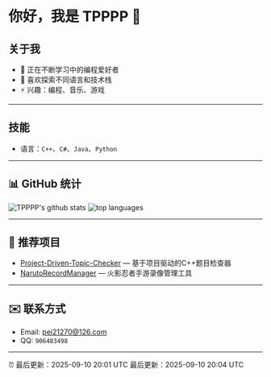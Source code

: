 # 你好，我是 TPPPP 👋

## 关于我
- 🌱 正在不断学习中的编程爱好者
- 💬 喜欢探索不同语言和技术栈
- ⚡ 兴趣：编程、音乐、游戏

---

## 技能
- 语言：`C++`、`C#`、`Java`、`Python`

---

## 📊 GitHub 统计
<p align="left">
  <img src="https://github-readme-stats.vercel.app/api?username=TPPPP72&show_icons=true&theme=radical" alt="TPPPP's github stats" />
  <img src="https://github-readme-stats.vercel.app/api/top-langs/?username=TPPPP72&layout=compact&theme=radical" alt="top languages" />
</p>

---

## 📌 推荐项目
- [Project-Driven-Topic-Checker](https://github.com/TPPPP72/Project-Driven-Topic-Checker) — 基于项目驱动的C++题目检查器  
- [NarutoRecordManager](https://github.com/TPPPP72/NarutoRecordManager) — 火影忍者手游录像管理工具  

---

## ✉️ 联系方式
- Email: [pei21270@126.com](pei21270@126.com)  
- QQ: `906483498`

---

⏰ 最后更新：2025-09-10 20:01 UTC 最后更新：2025-09-10 20:04 UTC <!-- LAST_UPDATED -->
